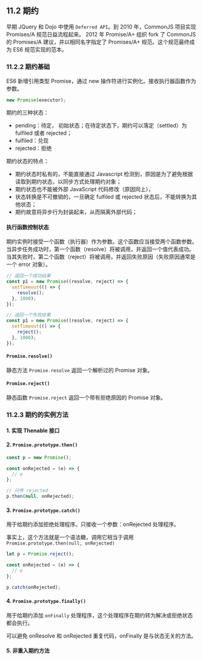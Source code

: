 ## 11.2 期约

早期 JQuery 和 Dojo 中使用 `Deferred API`。到 2010 年，CommonJS 项目实现 Promises/A 规范日益流程起来。 2012 年 Promise/A+ 组织 fork 了 CommonJS 的 Promises/A 建议，并以相同名字指定了 Promises/A+ 规范。这个规范最终成为 ES6 规范实现的范本。

### 11.2.2 期约基础

ES6 新增引用类型 Promise，通过 new 操作符进行实例化。接收执行器函数作为参数。

```js
new Promise(executor);
```

期约的三种状态：

- pending：待定， 初始状态；在待定状态下，期约可以落定（settled）为 fulfiled 或者 rejected；
- fulfiled：兑现
- rejected：拒绝

期约状态的特点：

- 期约状态时私有的，不能直接通过 Javascript 检测到，原因是为了避免根据读取到期约状态，以同步方式处理期约对象；
- 期约状态也不能被外部 JavaScript 代码修改（原因同上），
- 状态转换是不可撤销的，一旦确定 fulfiled 或 rejected 状态后，不能转换为其他状态；
- 期约故意将异步行为封装起来，从而隔离外部代码；

#### 执行函数控制状态

期约实例时接受一个函数（执行器）作为参数。这个函数应当接受两个函数参数。当异步任务成功时，第一个函数（resolve）将被调用，并返回一个值代表成功。当其失败时，第二个函数（reject）将被调用，并返回失败原因（失败原因通常是一个 error 对象）。

```js
// 返回一个成功结果
const p1 = new Promise((resolve, reject) => {
  setTimeout(() => {
    resolve();
  }, 1000);
});

// 返回一个失败结果
const p1 = new Promise((resolve, reject) => {
  setTimeout(() => {
    reject();
  }, 1000);
});
```

#### `Promise.resolve()`

静态方法 `Promise.resolve` 返回一个解析过的 Promise 对象。

#### `Promise.reject()`

静态函数 `Promise.reject` 返回一个带有拒绝原因的 Promise 对象。

### 11.2.3 期约的实例方法

#### 1. 实现 Thenable 接口

#### 2. `Promise.prototype.then()`

```js
const p = new Promise();

const onRejected = (e) => {
  // e
};

// 只传 rejected
p.then(null, onRejected);
```

#### 3. `Promise.prototype.catch()`

用于给期约添加拒绝处理程序。只接收一个参数：onRejected 处理程序。

事实上，这个方法就是一个语法糖，调用它相当于调用 `Promise.prototype.then(null, onRejected)`

```js
let p = Promise.reject();

const onRejected = (e) => {
  // e
};

p.catch(onRejected);
```

#### 4. `Promise.prototype.finally()`

用于给期约添加 `onFinally` 处理程序，这个处理程序在期约转为解决或拒绝状态都会执行。

可以避免 onResolve 和 onRejected 重复代码，onFinally 是与状态无关的方法。

#### 5. 非重入期约方法
